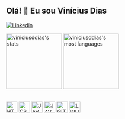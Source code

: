 ## Olá! 👋 Eu sou Vinícius Dias


[![Linkedin](https://img.shields.io/badge/LinkedIn-A3009L?style=flat&logo=linkedin&logoColor=white)](https://www.linkedin.com/in/viníciusddias)

<p>
<img height="150" widht="250em" src="https://github-readme-stats.vercel.app/api?username=viniciusddias&show_icons=true&theme=radical" alt="viniciusddias's stats"/>
<img height="150" widht="250em" src="https://github-readme-stats.vercel.app/api/top-langs/?username=viniciusddias&layout=compact&theme=radical" alt="viniciusddias's most languages"/> 
</P>

<div style="display: inline_block"><br>
<img align="center" alt="HTML5" height="30" widht="40" src="https://cdn.jsdelivr.net/gh/devicons/devicon/icons/html5/html5-original.svg" />
<img align="center" alt="CSS3" height="30" widht="40" src="https://cdn.jsdelivr.net/gh/devicons/devicon/icons/css3/css3-original.svg" />
<img align="center" alt="JAVASCRIPT" height="30" widht="40" src="https://cdn.jsdelivr.net/gh/devicons/devicon/icons/javascript/javascript-original.svg" /> <img align="center" alt="JAVA" height="30" widht="40" src="https://cdn.jsdelivr.net/gh/devicons/devicon/icons/java/java-original.svg" />
<img align="center" alt="GIT" height="30" widht="40" src="https://cdn.jsdelivr.net/gh/devicons/devicon/icons/git/git-original.svg">
<img align="center" alt="LINUX" height="30" widht="40" src="https://cdn.jsdelivr.net/gh/devicons/devicon/icons/linux/linux-original.svg">
<div/>          
